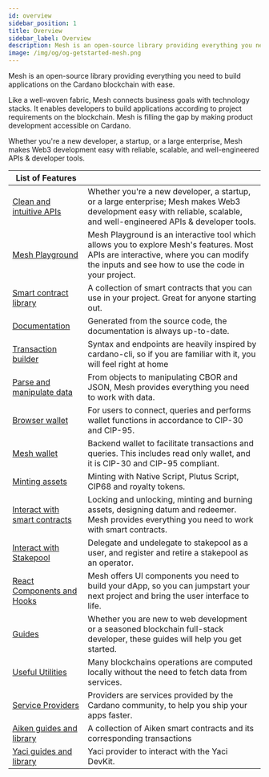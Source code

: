 ```yaml
---
id: overview
sidebar_position: 1
title: Overview
sidebar_label: Overview
description: Mesh is an open-source library providing everything you need to build on Web3
image: /img/og/og-getstarted-mesh.png
---
```


Mesh is an open-source library providing everything you need to build applications on the Cardano blockchain with ease.

Like a well-woven fabric, Mesh connects business goals with technology stacks. It enables developers to build applications according to project requirements on the blockchain. Mesh is filling the gap by making product development accessible on Cardano.

Whether you're a new developer, a startup, or a large enterprise, Mesh makes Web3 development easy with reliable, scalable, and well-engineered APIs & developer tools.

| List of Features |  |
|----|---|
| [Clean and intuitive APIs](https://meshjs.dev/apis/) | Whether you're a new developer, a startup, or a large enterprise; Mesh makes Web3 development easy with reliable, scalable, and well-engineered APIs & developer tools. |
| [Mesh Playground](https://meshjs.dev/) | Mesh Playground is an interactive tool which allows you to explore Mesh's features. Most APIs are interactive, where you can modify the inputs and see how to use the code in your project. |
| [Smart contract library](https://meshjs.dev/smart-contracts) | A collection of smart contracts that you can use in your project. Great for anyone starting out. |
| [Documentation](https://docs.meshjs.dev/) | Generated from the source code, the documentation is always up-to-date. |
| [Transaction builder](https://meshjs.dev/apis/txbuilder) | Syntax and endpoints are heavily inspired by cardano-cli, so if you are familiar with it, you will feel right at home |
| [Parse and manipulate data](https://meshjs.dev/apis/data) | From objects to manipulating CBOR and JSON, Mesh provides everything you need to work with data. |
| [Browser wallet](https://meshjs.dev/apis/wallets/browserwallet) | For users to connect, queries and performs wallet functions in accordance to CIP-30 and CIP-95. |
| [Mesh wallet](https://meshjs.dev/apis/wallets/meshwallet) | Backend wallet to facilitate transactions and queries. This includes read only wallet, and it is CIP-30 and CIP-95 compliant. |
| [Minting assets](https://meshjs.dev/apis/transaction/minting) | Minting with Native Script, Plutus Script, CIP68 and royalty tokens. |
| [Interact with smart contracts](https://meshjs.dev/apis/transaction/smart-contract) | Locking and unlocking, minting and burning assets, designing datum and redeemer. Mesh provides everything you need to work with smart contracts. | 
| [Interact with Stakepool](https://meshjs.dev/apis/transaction/staking) | Delegate and undelegate to stakepool as a user, and register and retire a stakepool as an operator. |
| [React Components and Hooks](https://meshjs.dev/react/) | Mesh offers UI components you need to build your dApp, so you can jumpstart your next project and bring the user interface to life. |
| [Guides](https://meshjs.dev/guides) | Whether you are new to web development or a seasoned blockchain full-stack developer, these guides will help you get started. |
| [Useful Utilities](https://meshjs.dev/apis/utilities) | Many blockchains operations are computed locally without the need to fetch data from services. |
| [Service Providers](https://meshjs.dev/providers) | Providers are services provided by the Cardano community, to help you ship your apps faster. |
| [Aiken guides and library](https://meshjs.dev/aiken) | A collection of Aiken smart contracts and its corresponding transactions |
| [Yaci guides and library](https://meshjs.dev/yaci) | Yaci provider to interact with the Yaci DevKit. |
